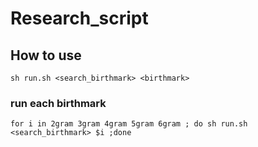 # Research_script

## How to use

```
sh run.sh <search_birthmark> <birthmark>
```

### run each birthmark

```
for i in 2gram 3gram 4gram 5gram 6gram ; do sh run.sh <search_birthmark> $i ;done
```
